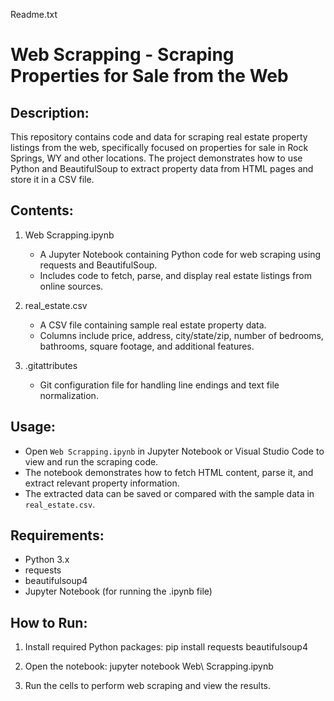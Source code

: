 Readme.txt

Web Scrapping - Scraping Properties for Sale from the Web
=========================================================

Description:
-------------
This repository contains code and data for scraping real estate property listings from the web, 
specifically focused on properties for sale in Rock Springs, WY and other locations. 
The project demonstrates how to use Python and BeautifulSoup to extract property data 
from HTML pages and store it in a CSV file.

Contents:
----------
1. Web Scrapping.ipynb
   - A Jupyter Notebook containing Python code for web scraping using requests and BeautifulSoup.
   - Includes code to fetch, parse, and display real estate listings from online sources.

2. real_estate.csv
   - A CSV file containing sample real estate property data.
   - Columns include price, address, city/state/zip, number of bedrooms, bathrooms, square footage, and additional features.

3. .gitattributes
   - Git configuration file for handling line endings and text file normalization.

Usage:
-------
- Open `Web Scrapping.ipynb` in Jupyter Notebook or Visual Studio Code to view and run the scraping code.
- The notebook demonstrates how to fetch HTML content, parse it, and extract relevant property information.
- The extracted data can be saved or compared with the sample data in `real_estate.csv`.

Requirements:
--------------
- Python 3.x
- requests
- beautifulsoup4
- Jupyter Notebook (for running the .ipynb file)

How to Run:
------------
1. Install required Python packages:
   pip install requests beautifulsoup4

2. Open the notebook:
   jupyter notebook Web\ Scrapping.ipynb

3. Run the cells to perform web scraping and view the results.
